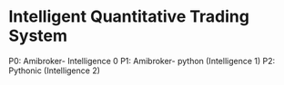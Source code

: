 # Intelligent Quantitative Trading System
P0: Amibroker- Intelligence 0
P1: Amibroker- python (Intelligence 1)
P2: Pythonic (Intelligence 2)
